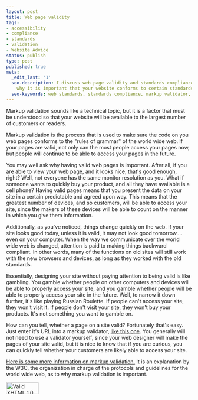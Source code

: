 ```yaml
---
layout: post
title: Web page validity
tags:
- accessibility
- compliance
- standards
- validation
- Website Advice
status: publish
type: post
published: true
meta:
  _edit_last: '1'
  seo-description: I discuss web page validity and standards compliance. I describe
    why it is important that your website conforms to certain standards.
  seo-keywords: web standards, standards compliance, markup validator, accessibility
---
```


Markup validation sounds like a technical topic, but it is a factor that must be understood so that your website will be
available to the largest number of customers or readers.

Markup validation is the process that is used to make sure the code on you web pages conforms to the "rules of grammar"
of the world wide web. If your pages are valid, not only can the most people access your pages now, but people will
continue to be able to access your pages in the future.

You may well ask why having valid web pages is important. After all, if you are able to view your web page, and it looks
nice, that's good enough, right? Well, not everyone has the same monitor resolution as you. What if someone wants to
quickly buy your product, and all they have available is a cell phone? Having valid pages means that you present the
data on your site in a certain predictable and agreed upon way. This means that the greatest number of devices, and so
customers, will be able to access your site, since the makers of these devices will be able to count on the manner in
which you give them information.

Additionally, as you've noticed, things change quickly on the web. If your site looks good today, unless it is valid, it may not look good tomorrow.... even on your computer. When the way we communicate over the world wide web is changed, attention is paid to making things backward compliant. In other words, many of the functions on old sites will still work with the new browsers and devices, as long as they worked with the old standards.

Essentially, designing your site without paying attention to being valid is like gambling. You gamble whether people on other computers and devices will be able to properly access your site, and you gamble whether people will be able to properly access your site in the future. Well, to narrow it down further, it's like playing Russian Roulette. If people can't access your site, they won't visit it. If people don't visit your site, they won't buy your products. It's not something you want to gamble on.

How can you tell, whether a page on a site valid? Fortunately that's easy. Just enter it's URL into a markup validator, <a href="http://validator.w3.org/">like this one</a>. You generally will not need to use a validator yourself, since your web designer will make the pages of your site valid, but it is nice to know that if you are curious, you can quickly tell whether your customers are likely able to access your site.

<a href="http://validator.w3.org/docs/why.html">Here is some more information on markup validation.</a> It is an explanation by the W3C, the organization in charge of the protocols and guidelines for the world wide web, as to why markup validation is important.

<a href="http://validator.w3.org/check?uri=referer"><img src="http://www.w3.org/Icons/valid-xhtml10" alt="Valid XHTML 1.0 Transitional" width="88" height="31" /></a>
